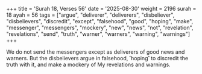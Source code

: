 +++
title = 'Surah 18, Verses 56'
date = '2025-08-30'
weight = 2196
surah = 18
ayah = 56
tags = ["argue", "deliverer", "deliverers", "disbeliever", "disbelievers", "discredit", "except", "falsehood", "good", "hoping", "make", "messenger", "messengers", "mockery", "new", "news", "not", "revelation", "revelations", "send", "truth", "warner", "warners", "warning", "warnings"]
+++

We do not send the messengers except as deliverers of good news and warners. But the disbelievers argue in falsehood, ˹hoping˺ to discredit the truth with it, and make a mockery of My revelations and warnings.